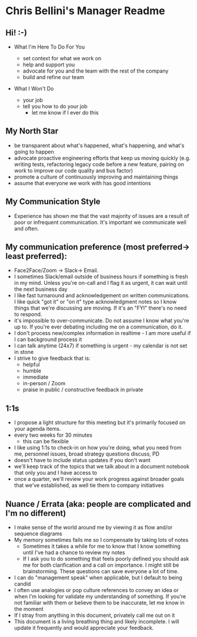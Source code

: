# Chris Bellini's Manager Readme

## Hi! :-)

- What I'm Here To Do For You
  - set context for what we work on
  - help and support you
  - advocate for you and the team with the rest of the company
  - build and refine our team

- What I Won't Do
  - your job
  - tell you how to do your job
    - let me know if I ever do this

## My North Star

- be transparent about what's happened, what's happening, and what's going to happen
- advocate proactive engineering efforts that keep us moving quickly (e.g. writing tests, refactoring legacy code before a new feature, pairing on work to improve our code quality and bus factor)
- promote a culture of continuously improving and maintaining things
- assume that everyone we work with has good intentions

## My Communication Style

- Experience has shown me that the vast majority of issues are a result of poor or infrequent communication. It's important we communicate well and often.

## My communication preference (most preferred→ least preferred):

- Face2Face/Zoom → Slack→ Email.
- I sometimes Slack/email outside of business hours if something is fresh in my mind. Unless you're on-call and I flag it as urgent, it can wait until the next business day
- I like fast turnaround and acknowledgement on written communications. I like quick "got it" or "on it" type acknowledgment notes so I know things that we're discussing are moving. If it's an "FYI" there's no need to respond.
- it's impossible to over-communicate. Do not assume I know what you're up to. If you're ever debating including me on a communication, do it.
- I don't process new/complex information in realtime - I am more useful if I can background process it
- I can talk anytime (24x7) if something is urgent - my calendar is not set in stone
- I strive to give feedback that is:
  - helpful
  - humble
  - immediate
  - in-person / Zoom
  - praise in public / constructive feedback in private

## 1:1s

- I propose a light structure for this meeting but it's primarily focused on your agenda items.
- every two weeks for 30 minutes
  - this can be flexible
- I like using 1:1s to check-in on how you're doing, what you need from me, personnel issues, broad strategy questions discuss, PD
- doesn't have to include status updates if you don't want
- we'll keep track of the topics that we talk about in a document notebook that only you and I have access to
- once a quarter, we'll review your work progress against broader goals that we've established, as well tie them to company initiatives

## Nuance / Errata (aka: people are complicated and I'm no different)

- I make sense of the world around me by viewing it as flow and/or sequence diagrams
- My memory sometimes fails me so I compensate by taking lots of notes
  - Sometimes it takes a while for me to know that I know something until I've had a chance to review my notes
  - If I ask you to do something that feels poorly defined you should ask me for both clarification and a call on importance. I might still be brainstorming. These questions can save everyone a lot of time.
- I can do "management speak" when applicable, but I default to being candid
- I often use analogies or pop culture references to convey an idea or when I'm looking for validate my understanding of something. If you're not familiar with them or believe them to be inaccurate, let me know in the moment
- If I stray from anything in this document, privately call me out on it
- This document is a living breathing thing and likely incomplete. I will update it frequently and would appreciate your feedback.
